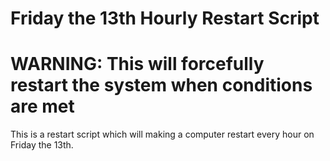 
# Friday the 13th Hourly Restart Script
# WARNING: This will forcefully restart the system when conditions are met

This is a restart script which will making a computer restart every hour on Friday the 13th.
